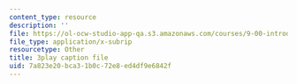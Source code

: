 ```yaml
---
content_type: resource
description: ''
file: https://ol-ocw-studio-app-qa.s3.amazonaws.com/courses/9-00-introduction-to-psychology-fall-2004/7a823e20bca31b0c72e8ed4df9e6842f_10492.srt
file_type: application/x-subrip
resourcetype: Other
title: 3play caption file
uid: 7a823e20-bca3-1b0c-72e8-ed4df9e6842f
---
```

